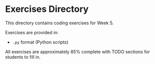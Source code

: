 # Exercises Directory

This directory contains coding exercises for Week 5.

Exercises are provided in:
- `.py` format (Python scripts)

All exercises are approximately 85% complete with TODO sections for students to fill in.
